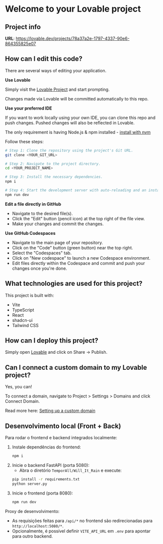 # Welcome to your Lovable project

## Project info

**URL**: https://lovable.dev/projects/78a37a2e-1797-4337-90e6-864355825e07

## How can I edit this code?

There are several ways of editing your application.

**Use Lovable**

Simply visit the [Lovable Project](https://lovable.dev/projects/78a37a2e-1797-4337-90e6-864355825e07) and start prompting.

Changes made via Lovable will be committed automatically to this repo.

**Use your preferred IDE**

If you want to work locally using your own IDE, you can clone this repo and push changes. Pushed changes will also be reflected in Lovable.

The only requirement is having Node.js & npm installed - [install with nvm](https://github.com/nvm-sh/nvm#installing-and-updating)

Follow these steps:

```sh
# Step 1: Clone the repository using the project's Git URL.
git clone <YOUR_GIT_URL>

# Step 2: Navigate to the project directory.
cd <YOUR_PROJECT_NAME>

# Step 3: Install the necessary dependencies.
npm i

# Step 4: Start the development server with auto-reloading and an instant preview.
npm run dev
```

**Edit a file directly in GitHub**

- Navigate to the desired file(s).
- Click the "Edit" button (pencil icon) at the top right of the file view.
- Make your changes and commit the changes.

**Use GitHub Codespaces**

- Navigate to the main page of your repository.
- Click on the "Code" button (green button) near the top right.
- Select the "Codespaces" tab.
- Click on "New codespace" to launch a new Codespace environment.
- Edit files directly within the Codespace and commit and push your changes once you're done.

## What technologies are used for this project?

This project is built with:

- Vite
- TypeScript
- React
- shadcn-ui
- Tailwind CSS

## How can I deploy this project?

Simply open [Lovable](https://lovable.dev/projects/78a37a2e-1797-4337-90e6-864355825e07) and click on Share -> Publish.

## Can I connect a custom domain to my Lovable project?

Yes, you can!

To connect a domain, navigate to Project > Settings > Domains and click Connect Domain.

Read more here: [Setting up a custom domain](https://docs.lovable.dev/features/custom-domain#custom-domain)

## Desenvolvimento local (Front + Back)

Para rodar o frontend e backend integrados localmente:

1. Instale dependências do frontend:
   ```sh
   npm i
   ```
2. Inicie o backend FastAPI (porta 5080):
   - Abra o diretório `TemporAll/Will_It_Rain` e execute:
   ```sh
   pip install -r requirements.txt
   python server.py
   ```
3. Inicie o frontend (porta 8080):
   ```sh
   npm run dev
   ```

Proxy de desenvolvimento:
- As requisições feitas para `/api/*` no frontend são redirecionadas para `http://localhost:5080/*`.
- Opcionalmente, é possível definir `VITE_API_URL` em `.env` para apontar para outro backend.